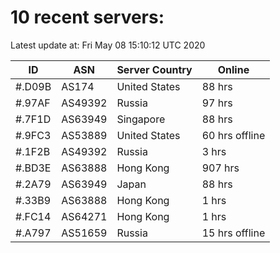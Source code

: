 # 10 recent servers:

Latest update at: Fri May 08 15:10:12 UTC 2020

| ID | ASN | Server Country | Online |
| -- | --- | -------------- | ------ |
| #.D09B | AS174 | United States | 88 hrs |
| #.97AF | AS49392 | Russia | 97 hrs |
| #.7F1D | AS63949 | Singapore | 88 hrs |
| #.9FC3 | AS53889 | United States | 60 hrs offline |
| #.1F2B | AS49392 | Russia | 3 hrs |
| #.BD3E | AS63888 | Hong Kong | 907 hrs |
| #.2A79 | AS63949 | Japan | 88 hrs |
| #.33B9 | AS63888 | Hong Kong | 1 hrs |
| #.FC14 | AS64271 | Hong Kong | 1 hrs |
| #.A797 | AS51659 | Russia | 15 hrs offline |


